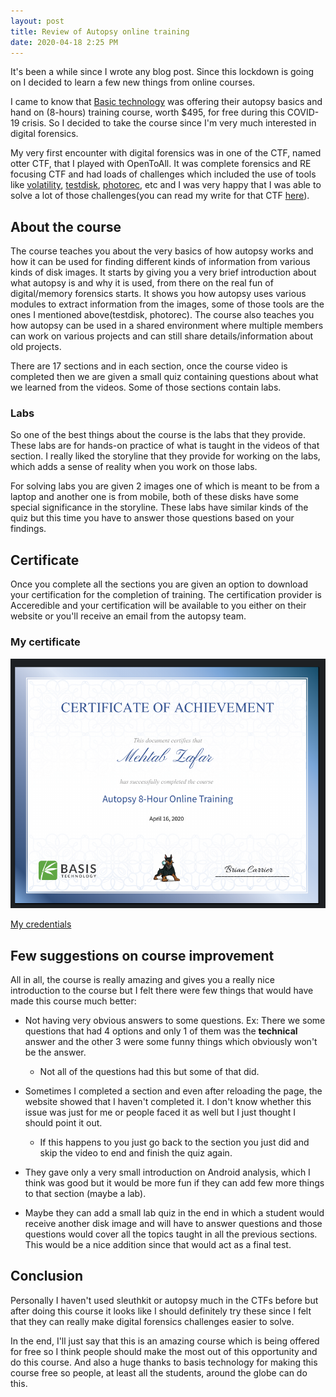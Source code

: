 ```yaml
---
layout: post
title: Review of Autopsy online training
date: 2020-04-18 2:25 PM
---
```


It's been a while since I wrote any blog post. Since this lockdown is going on I decided to learn a few new things from online courses. 

I came to know that [Basic technology](https://www.basistech.com/) was offering their autopsy basics and hand on (8-hours) training course, worth $495, for free during this COVID-19 crisis. So I decided to take the course since I'm very much interested in digital forensics. 

My very first encounter with digital forensics was in one of the CTF, named otter CTF, that I played with OpenToAll. It was complete forensics and RE focusing CTF and had loads of challenges which included the use of tools like [volatility](https://github.com/volatilityfoundation/volatility/), [testdisk](https://www.cgsecurity.org/wiki/TestDisk), [photorec](https://www.cgsecurity.org/wiki/PhotoRec), etc and I was very happy that I was able to solve a lot of those challenges(you can read my write for that CTF [here](https://github.com/mzfr/ctf-writeups/tree/master/OtterCTF%202018/Memory%20Forensics)).


## About the course

The course teaches you about the very basics of how autopsy works and how it can be used for finding different kinds of information from various kinds of disk images. It starts by giving you a very brief introduction about what autopsy is and why it is used, from there on the real fun of digital/memory forensics starts. It shows you how autopsy uses various modules to extract information from the images, some of those tools are the ones I mentioned above(testdisk, photorec). The course also teaches you how autopsy can be used in a shared environment where multiple members can work on various projects and can still share details/information about old projects.

There are 17 sections and in each section, once the course video is completed then we are given a small quiz containing questions about what we learned from the videos. Some of those sections contain labs.

### Labs

So one of the best things about the course is the labs that they provide. These labs are for hands-on practice of what is taught in the videos of that section. I really liked the storyline that they provide for working on the labs, which adds a sense of reality when you work on those labs. 

For solving labs you are given 2 images one of which is meant to be from a laptop and another one is from mobile, both of these disks have some special significance in the storyline. These labs have similar kinds of the quiz but this time you have to answer those questions based on your findings. 

## Certificate

Once you complete all the sections you are given an option to download your certification for the completion of training. The certification provider is Acceredible and your certification will be available to you either on their website or you'll receive an email from the autopsy team.

### My certificate

![My certificate](/images/my_cert.png)

[My credentials](https://www.credential.net/8e8f5206-9e0d-4699-884e-829b31998fab)


## Few suggestions on course improvement

All in all, the course is really amazing and gives you a really nice introduction to the course but I felt there were few things that would have made this course much better:

* Not having very obvious answers to some questions. Ex: There we some questions that had 4 options and only 1 of them was the __technical__ answer and the other 3 were some funny things which obviously won't be the answer. 
    - Not all of the questions had this but some of that did.

* Sometimes I completed a section and even after reloading the page, the website showed that I haven't completed it. I don't know whether this issue was just for me or people faced it as well but I just thought I should point it out.
    - If this happens to you just go back to the section you just did and skip the video to end and finish the quiz again.

* They gave only a very small introduction on Android analysis, which I think was good but it would be more fun if they can add few more things to that section (maybe a lab).

* Maybe they can add a small lab quiz in the end in which a student would receive another disk image and will have to answer questions and those questions would cover all the topics taught in all the previous sections. This would be a nice addition since that would act as a final test.


## Conclusion

Personally I haven't used sleuthkit or autopsy much in the CTFs before but after doing this course it looks like I should definitely try these since I felt that they can really make digital forensics challenges easier to solve. 

In the end, I'll just say that this is an amazing course which is being offered for free so I think people should make the most out of this opportunity and do this course. And also a huge thanks to basis technology for making this course free so people, at least all the students, around the globe can do this.
